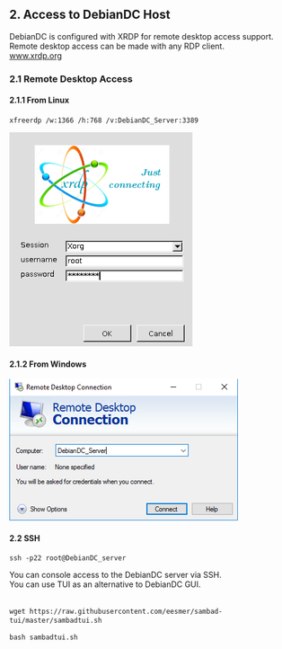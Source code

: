 ## 2. Access to DebianDC Host
DebianDC is configured with XRDP for remote desktop access support.<br>
Remote desktop access can be made with any RDP client.<br>
www.xrdp.org
### 2.1 Remote Desktop Access
#### 2.1.1 From Linux
```
xfreerdp /w:1366 /h:768 /v:DebianDC_Server:3389
```
![alt text](screenshots/handbook/xrdp-login1.png "XRDP Login Screen")

#### 2.1.2 From Windows

![alt text](screenshots/handbook/rdp_fromwindows1.png "Windows RDP Screen")

#### 2.2 SSH
```
ssh -p22 root@DebianDC_server
```
You can console access to the DebianDC server via SSH. <br>
You can use TUI as an alternative to DebianDC GUI. <br>
<br>

```
wget https://raw.githubusercontent.com/eesmer/sambad-tui/master/sambadtui.sh
```
```
bash sambadtui.sh
```
